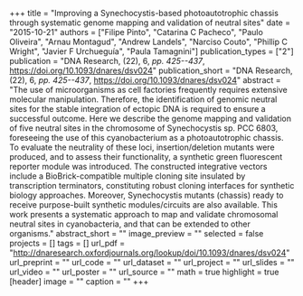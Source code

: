 +++
title = "Improving a Synechocystis-based photoautotrophic chassis through systematic genome mapping and validation of neutral sites"
date = "2015-10-21"
authors = ["Filipe Pinto", "Catarina C Pacheco", "Paulo Oliveira", "Arnau Montagud", "Andrew Landels", "Narciso Couto", "Phillip C Wright", "Javier F Urchueguía", "Paula Tamagnini"]
publication_types = ["2"]
publication = "DNA Research, (22), 6, _pp. 425--437_, https://doi.org/10.1093/dnares/dsv024"
publication_short = "DNA Research, (22), 6, _pp. 425--437_, https://doi.org/10.1093/dnares/dsv024"
abstract = "The use of microorganisms as cell factories frequently requires extensive molecular manipulation. Therefore, the identification of genomic neutral sites for the stable integration of ectopic DNA is required to ensure a successful outcome. Here we describe the genome mapping and validation of five neutral sites in the chromosome of Synechocystis sp. PCC 6803, foreseeing the use of this cyanobacterium as a photoautotrophic chassis. To evaluate the neutrality of these loci, insertion/deletion mutants were produced, and to assess their functionality, a synthetic green fluorescent reporter module was introduced. The constructed integrative vectors include a BioBrick-compatible multiple cloning site insulated by transcription terminators, constituting robust cloning interfaces for synthetic biology approaches. Moreover, Synechocystis mutants (chassis) ready to receive purpose-built synthetic modules/circuits are also available. This work presents a systematic approach to map and validate chromosomal neutral sites in cyanobacteria, and that can be extended to other organisms."
abstract_short = ""
image_preview = ""
selected = false
projects = []
tags = []
url_pdf = "http://dnaresearch.oxfordjournals.org/lookup/doi/10.1093/dnares/dsv024"
url_preprint = ""
url_code = ""
url_dataset = ""
url_project = ""
url_slides = ""
url_video = ""
url_poster = ""
url_source = ""
math = true
highlight = true
[header]
image = ""
caption = ""
+++
